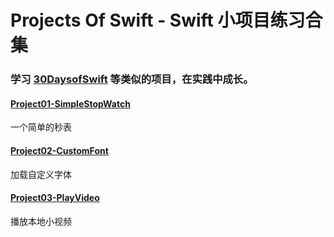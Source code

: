 # Projects Of Swift - Swift 小项目练习合集

### 学习 [30DaysofSwift](https://github.com/allenwong/30DaysofSwift) 等类似的项目，在实践中成长。

#### [Project01-SimpleStopWatch](https://github.com/BlessNeo/Swift-Guide/tree/master/ProjectsOfSwift/Project01-SimpleStopWatch) 

一个简单的秒表

#### [Project02-CustomFont](https://github.com/BlessNeo/Swift-Guide/tree/master/ProjectsOfSwift/Project02-CustomFont)

加载自定义字体

#### [Project03-PlayVideo](https://github.com/BlessNeo/Swift-Guide/tree/master/ProjectsOfSwift/Project03-PlayVideo)

播放本地小视频

